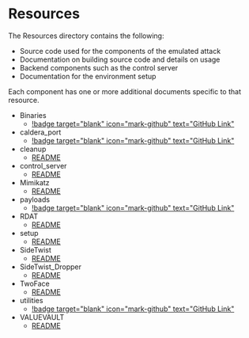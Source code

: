 # Resources

The Resources directory contains the following:

* Source code used for the components of the emulated attack
* Documentation on building source code and details on usage
* Backend components such as the control server
* Documentation for the environment setup

Each component has one or more additional documents specific to that resource.

* Binaries
  * [!badge target="blank" icon="mark-github" text="GitHub Link"](https://github.com/attackevals/ael/tree/49516eb0eb51c7b8f3c2851d612ea5c5467ff2bb/ManagedServices/oilrig/Resources/Binaries)
* caldera_port
  * [!badge target="blank" icon="mark-github" text="GitHub Link"](https://github.com/attackevals/ael/tree/49516eb0eb51c7b8f3c2851d612ea5c5467ff2bb/ManagedServices/oilrig/Resources/caldera_port)
* cleanup
  * [README](./README.md)
* control_server
  * [README](./README.md)
* Mimikatz
  * [README](./README.md)
* payloads
  * [!badge target="blank" icon="mark-github" text="GitHub Link"](https://github.com/attackevals/ael/tree/49516eb0eb51c7b8f3c2851d612ea5c5467ff2bb/ManagedServices/oilrig/Resources/payloads)
* RDAT
  * [README](./README.md)
* setup
  * [README](./README.md)
* SideTwist
  * [README](./README.md)
* SideTwist_Dropper
  * [README](./README.md)
* TwoFace
  * [README](./README.md)
* utilities
  * [!badge target="blank" icon="mark-github" text="GitHub Link"](https://github.com/attackevals/ael/tree/49516eb0eb51c7b8f3c2851d612ea5c5467ff2bb/ManagedServices/oilrig/Resources/utilities)
* VALUEVAULT
  * [README](./README.md)
